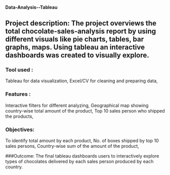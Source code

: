 #### Data-Analysis--Tableau
## Project description: The project overviews the total chocolate-sales-analysis report by using different visuals like pie charts, tables, bar graphs, maps. Using tableau an interactive dashboards was created to visually explore. 

### Tool used : 
Tableau for data visualization,
Excel/CV for cleaning and preparing data,

### Features :
Interactive filters for different analyzing,
Geographical map showing country-wise total amount of the product,
Top 10 sales person who shipped the products,

### Objectives:
To identify total amount by each product,
No. of boxes shipped by top 10 sales persons,
Country-wise sum of the amount of the product,

###Outcome:
The final tableau dashboards users to interactively explore types of chocolates delivered by each sales person produced by each country.

